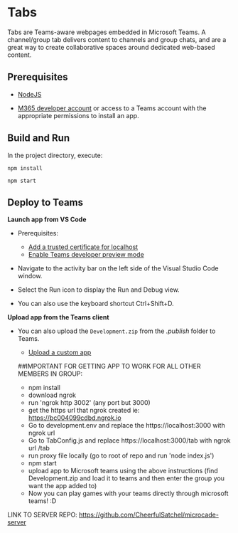 # Tabs

Tabs are Teams-aware webpages embedded in Microsoft Teams. A channel/group tab delivers content to channels and group chats, and are a great way to create collaborative spaces around dedicated web-based content.

## Prerequisites

- [NodeJS](https://nodejs.org/en/)

- [M365 developer account](https://docs.microsoft.com/en-us/microsoftteams/platform/concepts/build-and-test/prepare-your-o365-tenant) or access to a Teams account with the appropriate permissions to install an app.

## Build and Run

In the project directory, execute:

`npm install`

`npm start`

## Deploy to Teams

**Launch app from VS Code**

- Prerequisites:

  - [Add a trusted certificate for localhost](https://aka.ms/teams-toolkit-trusted-cert)
  - [Enable Teams developer preview mode](https://aka.ms/teams-toolkit-enable-devpreview)

- Navigate to the activity bar on the left side of the Visual Studio Code window.
- Select the Run icon to display the Run and Debug view.
- You can also use the keyboard shortcut Ctrl+Shift+D.

**Upload app from the Teams client**

- You can also upload the `Development.zip` from the _.publish_ folder to Teams.

  - [Upload a custom app](https://aka.ms/teams-toolkit-uploadapp)

  ##IMPORTANT FOR GETTING APP TO WORK FOR ALL OTHER MEMBERS IN GROUP:

  - npm install
  - download ngrok
  - run 'ngrok http 3002' (any port but 3000)
  - get the https url that ngrok created ie: https://bc004099cdbd.ngrok.io
  - Go to development.env and replace the https://localhost:3000 with ngrok url
  - Go to TabConfig.js and replace https://localhost:3000/tab with ngrok url /tab
  - run proxy file locally (go to root of repo and run 'node index.js')
  - npm start
  - upload app to Microsoft teams using the above instructions (find Development.zip and load it to teams and then enter the group you want the app added to)
  - Now you can play games with your teams directly through microsoft teams! :D



LINK TO SERVER REPO: https://github.com/CheerfulSatchel/microcade-server
